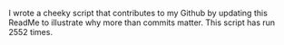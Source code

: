 I wrote a cheeky script that contributes to my Github by updating this ReadMe to illustrate why more than commits matter. This script has run 2552 times.